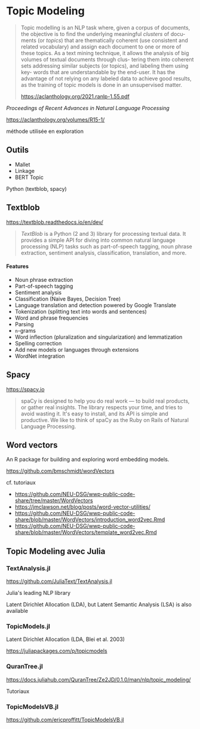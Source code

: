 # Topic Modeling

> Topic modelling is an NLP task where, given a corpus of documents, the objective is to find the underlying meaningful *clusters* of docu- ments (or *topics*) that are thematically coherent (use consistent and related vocabulary) and assign each document to one or more of these topics. As a text mining technique, it allows the analysis of big volumes of textual documents through clus- tering them into coherent sets addressing similar subjects (or topics), and labeling them using key- words that are understandable by the end-user. It has the advantage of not relying on any labeled data to achieve good results, as the training of topic models is done in an unsupervised matter. 
>
> https://aclanthology.org/2021.ranlp-1.55.pdf

*Proceedings of Recent Advances in Natural Language Processing*

https://aclanthology.org/volumes/R15-1/

méthode utilisée en exploration

## Outils

- Mallet
- Linkage
- BERT Topic

Python (textblob, spacy)

## Textblob

https://textblob.readthedocs.io/en/dev/

> *TextBlob* is a Python (2 and 3) library for processing textual data. It provides a simple API for diving into common natural language processing (NLP) tasks such as part-of-speech tagging, noun phrase extraction, sentiment analysis, classification, translation, and more.

#### Features

- Noun phrase extraction
- Part-of-speech tagging
- Sentiment analysis
- Classification (Naive Bayes, Decision Tree)
- Language translation and detection powered by Google Translate
- Tokenization (splitting text into words and sentences)
- Word and phrase frequencies
- Parsing
- `n`-grams
- Word inflection (pluralization and singularization) and lemmatization
- Spelling correction
- Add new models or languages through extensions
- WordNet integration

## Spacy

https://spacy.io

> spaCy is designed to help you do real work — to build real products, or gather real insights. The library respects your time, and tries to avoid wasting it. It's easy to install, and its API is simple and productive. We like to think of spaCy as the Ruby on Rails of Natural Language Processing.

## Word vectors

An R package for building and exploring word embedding models.

https://github.com/bmschmidt/wordVectors

cf. tutoriaux 

- https://github.com/NEU-DSG/wwp-public-code-share/tree/master/WordVectors
- https://jmclawson.net/blog/posts/word-vector-utilities/
- https://github.com/NEU-DSG/wwp-public-code-share/blob/master/WordVectors/introduction_word2vec.Rmd
- https://github.com/NEU-DSG/wwp-public-code-share/blob/master/WordVectors/template_word2vec.Rmd

## Topic Modeling avec Julia

### TextAnalysis.jl

https://github.com/JuliaText/TextAnalysis.jl

Julia's leading NLP library

Latent Dirichlet Allocation (LDA), but Latent Semantic Analysis (LSA) is also available 

### TopicModels.jl

Latent Dirichlet Allocation (LDA, Blei et al. 2003)

https://juliapackages.com/p/topicmodels

### QuranTree.jl

https://docs.juliahub.com/QuranTree/Ze2JD/0.1.0/man/nlp/topic_modeling/

Tutoriaux

### TopicModelsVB.jl

https://github.com/ericproffitt/TopicModelsVB.jl

